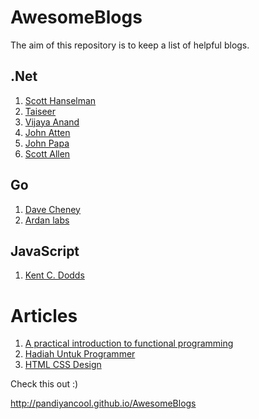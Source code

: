 # AwesomeBlogs

The aim of this repository is to keep a list of helpful blogs.


## .Net 
1. [Scott Hanselman](http://www.hanselman.com/blog)
2. [Taiseer](http://bitoftech.net/)
3. [Vijaya Anand](http://www.prideparrot.com/)
4. [John Atten](http://johnatten.com/)
5. [John Papa](http://www.johnpapa.net/)
6. [Scott Allen](http://odetocode.com/blogs/all)


## Go

1. [Dave Cheney](https://dave.cheney.net/)
2. [Ardan labs](https://www.ardanlabs.com/blog/)


## JavaScript

1. [Kent C. Dodds](https://kentcdodds.com/)


# Articles
1. [A practical introduction to functional programming](https://maryrosecook.com/blog/post/a-practical-introduction-to-functional-programming)
2. [Hadiah Untuk Programmer](https://sekolahkoding.com/buku/hadiah-untuk-programmer)
3. [HTML CSS Design](http://www.gianmr.com/search/label/css?&max-results=7)

Check this out :)

http://pandiyancool.github.io/AwesomeBlogs 

